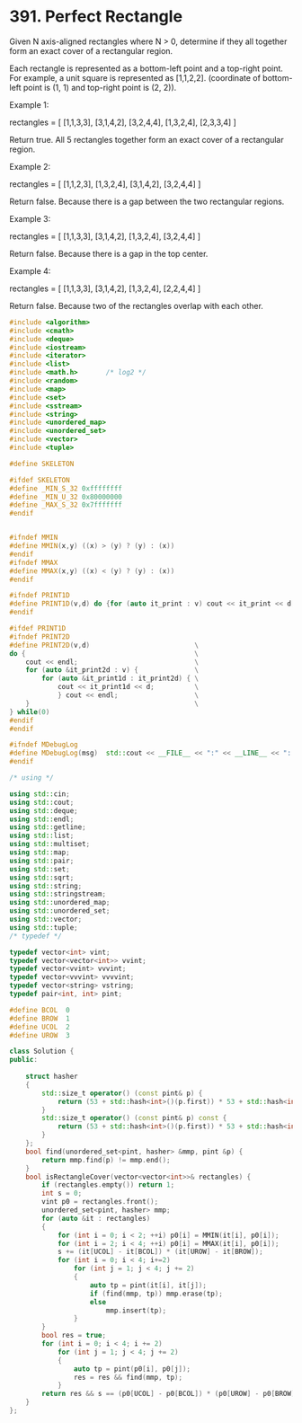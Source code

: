 # 391. Perfect Rectangle
Given N axis-aligned rectangles where N > 0, determine if they all together form an exact cover of a rectangular region.

Each rectangle is represented as a bottom-left point and a top-right point. For example, a unit square is represented as [1,1,2,2]. (coordinate of bottom-left point is (1, 1) and top-right point is (2, 2)).


Example 1:

rectangles = [
  [1,1,3,3],
  [3,1,4,2],
  [3,2,4,4],
  [1,3,2,4],
  [2,3,3,4]
]

Return true. All 5 rectangles together form an exact cover of a rectangular region.

Example 2:

rectangles = [
  [1,1,2,3],
  [1,3,2,4],
  [3,1,4,2],
  [3,2,4,4]
]

Return false. Because there is a gap between the two rectangular regions.

Example 3:

rectangles = [
  [1,1,3,3],
  [3,1,4,2],
  [1,3,2,4],
  [3,2,4,4]
]

Return false. Because there is a gap in the top center.

Example 4:

rectangles = [
  [1,1,3,3],
  [3,1,4,2],
  [1,3,2,4],
  [2,2,4,4]
]

Return false. Because two of the rectangles overlap with each other.



```cpp
#include <algorithm>
#include <cmath>
#include <deque>
#include <iostream>
#include <iterator>
#include <list>
#include <math.h>       /* log2 */
#include <random>
#include <map>
#include <set>
#include <sstream>
#include <string>
#include <unordered_map>
#include <unordered_set>
#include <vector>
#include <tuple>

#define SKELETON

#ifdef SKELETON 
#define _MIN_S_32 0xffffffff
#define _MIN_U_32 0x80000000
#define _MAX_S_32 0x7fffffff
#endif


#ifndef MMIN
#define MMIN(x,y) ((x) > (y) ? (y) : (x))
#endif
#ifndef MMAX
#define MMAX(x,y) ((x) < (y) ? (y) : (x))
#endif

#ifndef PRINT1D
#define PRINT1D(v,d) do {for (auto it_print : v) cout << it_print << d; cout << endl;}while(0)
#endif

#ifdef PRINT1D
#ifndef PRINT2D
#define PRINT2D(v,d)                          \
do {                                          \
    cout << endl;                             \
    for (auto &it_print2d : v) {              \
        for (auto &it_print1d : it_print2d) { \
            cout << it_print1d << d;          \
            } cout << endl;                   \
    }                                         \
} while(0)
#endif
#endif

#ifndef MDebugLog
#define MDebugLog(msg)  std::cout << __FILE__ << ":" << __LINE__ << ": " << msg
#endif

/* using */

using std::cin;
using std::cout;
using std::deque;
using std::endl;
using std::getline;
using std::list;
using std::multiset;
using std::map;
using std::pair;
using std::set;
using std::sqrt;
using std::string;
using std::stringstream;
using std::unordered_map;
using std::unordered_set;
using std::vector;
using std::tuple;
/* typedef */

typedef vector<int> vint;
typedef vector<vector<int>> vvint;
typedef vector<vvint> vvvint;
typedef vector<vvvint> vvvvint;
typedef vector<string> vstring;
typedef pair<int, int> pint;

#define BCOL  0
#define BROW  1
#define UCOL  2
#define UROW  3

class Solution {
public:
    
    struct hasher
    {
        std::size_t operator() (const pint& p) {
            return (53 + std::hash<int>()(p.first)) * 53 + std::hash<int>()(p.second);
        }
        std::size_t operator() (const pint& p) const {
            return (53 + std::hash<int>()(p.first)) * 53 + std::hash<int>()(p.second);
        }
    };
    bool find(unordered_set<pint, hasher> &mmp, pint &p) {
        return mmp.find(p) != mmp.end();
    }
    bool isRectangleCover(vector<vector<int>>& rectangles) {
        if (rectangles.empty()) return 1;
        int s = 0;
        vint p0 = rectangles.front();
        unordered_set<pint, hasher> mmp;
        for (auto &it : rectangles)
        {
            for (int i = 0; i < 2; ++i) p0[i] = MMIN(it[i], p0[i]);
            for (int i = 2; i < 4; ++i) p0[i] = MMAX(it[i], p0[i]);
            s += (it[UCOL] - it[BCOL]) * (it[UROW] - it[BROW]);
            for (int i = 0; i < 4; i+=2)
                for (int j = 1; j < 4; j += 2)
                {
                    auto tp = pint(it[i], it[j]);
                    if (find(mmp, tp)) mmp.erase(tp);
                    else
                        mmp.insert(tp);
                }
        }
        bool res = true;
        for (int i = 0; i < 4; i += 2)
            for (int j = 1; j < 4; j += 2)
            {
                auto tp = pint(p0[i], p0[j]);
                res = res && find(mmp, tp);
            }
        return res && s == (p0[UCOL] - p0[BCOL]) * (p0[UROW] - p0[BROW]) && mmp.size() == 4;
    }
};
```
